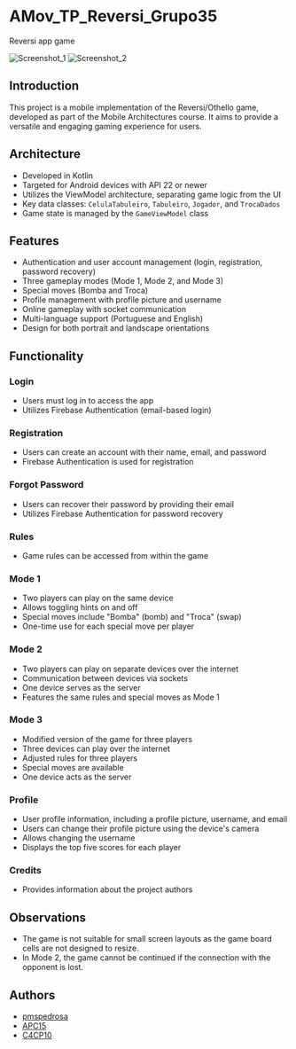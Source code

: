 # AMov_TP_Reversi_Grupo35
Reversi app game

![Screenshot_1](https://github.com/pmspedrosa/AMov_TP_Reversi_Grupo35/assets/76016818/a550811a-c9c0-474d-9da1-2128ca200fa9)
![Screenshot_2](https://github.com/pmspedrosa/AMov_TP_Reversi_Grupo35/assets/76016818/b29ffb1a-1c74-45af-8d1f-ed667b513c0b)


## Introduction
This project is a mobile implementation of the Reversi/Othello game, developed as part of the Mobile Architectures course. It aims to provide a versatile and engaging gaming experience for users.

## Architecture
- Developed in Kotlin
- Targeted for Android devices with API 22 or newer
- Utilizes the ViewModel architecture, separating game logic from the UI
- Key data classes: `CelulaTabuleiro`, `Tabuleiro`, `Jogador`, and `TrocaDados`
- Game state is managed by the `GameViewModel` class

## Features
- Authentication and user account management (login, registration, password recovery)
- Three gameplay modes (Mode 1, Mode 2, and Mode 3)
- Special moves (Bomba and Troca)
- Profile management with profile picture and username
- Online gameplay with socket communication
- Multi-language support (Portuguese and English)
- Design for both portrait and landscape orientations


## Functionality

### Login
- Users must log in to access the app
- Utilizes Firebase Authentication (email-based login)

### Registration
- Users can create an account with their name, email, and password
- Firebase Authentication is used for registration

### Forgot Password
- Users can recover their password by providing their email
- Utilizes Firebase Authentication for password recovery

### Rules
- Game rules can be accessed from within the game

### Mode 1
- Two players can play on the same device
- Allows toggling hints on and off
- Special moves include "Bomba" (bomb) and "Troca" (swap)
- One-time use for each special move per player

### Mode 2
- Two players can play on separate devices over the internet
- Communication between devices via sockets
- One device serves as the server
- Features the same rules and special moves as Mode 1

### Mode 3
- Modified version of the game for three players
- Three devices can play over the internet
- Adjusted rules for three players
- Special moves are available
- One device acts as the server

### Profile
- User profile information, including a profile picture, username, and email
- Users can change their profile picture using the device's camera
- Allows changing the username
- Displays the top five scores for each player

### Credits
- Provides information about the project authors

## Observations
- The game is not suitable for small screen layouts as the game board cells are not designed to resize.
- In Mode 2, the game cannot be continued if the connection with the opponent is lost.

## Authors
- [pmspedrosa](https://github.com/pmspedrosa)
- [APC15](https://github.com/APC15)
- [C4CP10](https://github.com/C4CP10)
